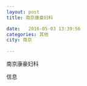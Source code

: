 ```yaml
--- 
layout: post 
title: 南京康豪妇科

date:   2016-05-03 13:39:56 
categories: 其他  
city: 南京
  
--- 
```

   
南京康豪妇科

信息

